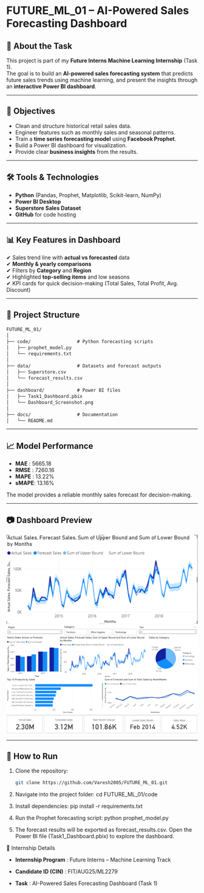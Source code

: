 # FUTURE_ML_01 – AI-Powered Sales Forecasting Dashboard

## 📌 About the Task
This project is part of my **Future Interns Machine Learning Internship** (Task 1).  
The goal is to build an **AI-powered sales forecasting system** that predicts future sales trends using machine learning, and present the insights through an **interactive Power BI dashboard**.

---

## 🎯 Objectives
- Clean and structure historical retail sales data.
- Engineer features such as monthly sales and seasonal patterns.
- Train a **time series forecasting model** using **Facebook Prophet**.
- Build a Power BI dashboard for visualization.
- Provide clear **business insights** from the results.

---

## 🛠️ Tools & Technologies
- **Python** (Pandas, Prophet, Matplotlib, Scikit-learn, NumPy)
- **Power BI Desktop**
- **Superstore Sales Dataset**
- **GitHub** for code hosting

---

## 📊 Key Features in Dashboard
✔ Sales trend line with **actual vs forecasted** data  
✔ **Monthly & yearly comparisons**  
✔ Filters by **Category** and **Region**  
✔ Highlighted **top-selling items** and low seasons  
✔ KPI cards for quick decision-making (Total Sales, Total Profit, Avg. Discount)

---

## 📂 Project Structure
```text
FUTURE_ML_01/
│
├── code/                 # Python forecasting scripts
│   ├── prophet_model.py
│   └── requirements.txt
│
├── data/                 # Datasets and forecast outputs
│   ├── Superstore.csv
│   └── forecast_results.csv
│
├── dashboard/            # Power BI files
│   ├── Task1_Dashboard.pbix
│   └── Dashboard_Screenshot.png
│
├── docs/                 # Documentation
│   └── README.md
```

---

## 📈 Model Performance
- **MAE**  : 5665.18  
- **RMSE** : 7260.16  
- **MAPE** : 13.22%  
- **sMAPE**: 13.16%  

The model provides a reliable monthly sales forecast for decision-making.

---

## 📷 Dashboard Preview
![Dashboard Screenshot 1](../dashboard/SS1.png)
![Dashboard Screenshot 2](../dashboard/SS2.png)
![Dashboard Screenshot 3](../dashboard/SS3.png)

---

## 🚀 How to Run
1. Clone the repository:
   ```bash
   git clone https://github.com/Varesh2005/FUTURE_ML_01.git
2. Navigate into the project folder:
   cd FUTURE_ML_01/code


3. Install dependencies:
   pip install -r requirements.txt


4. Run the Prophet forecasting script:
   python prophet_model.py


5. The forecast results will be exported as forecast_results.csv.
   Open the Power BI file (Task1_Dashboard.pbix) to explore the dashboard.

📌 Internship Details

- **Internship Program** : Future Interns – Machine Learning Track

- **Candidate ID (CIN)** : FIT/AUG25/ML2279

- **Task** : AI-Powered Sales Forecasting Dashboard (Task 1)